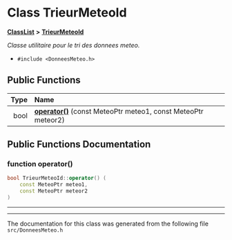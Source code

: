 

# Class TrieurMeteoId



[**ClassList**](annotated.md) **>** [**TrieurMeteoId**](classTrieurMeteoId.md)



_Classe utilitaire pour le tri des donnees meteo._ 

* `#include <DonneesMeteo.h>`





































## Public Functions

| Type | Name |
| ---: | :--- |
|  bool | [**operator()**](#function-operator()) (const MeteoPtr meteo1, const MeteoPtr meteor2) <br> |




























## Public Functions Documentation




### function operator() 

```C++
bool TrieurMeteoId::operator() (
    const MeteoPtr meteo1,
    const MeteoPtr meteor2
) 
```




<hr>

------------------------------
The documentation for this class was generated from the following file `src/DonneesMeteo.h`

